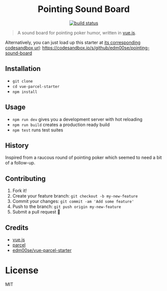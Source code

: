 <center>
<h1>Pointing Sound Board</h1>
  <a href="https://vercel.com/edm00se/pointing-sound-board">
    <img alt="build status" src="https://img.shields.io/github/deployments/edm00se/pointing-sound-board/production?label=build">
  </a>
</center>

> A sound board for pointing poker humor, written in [vue.js](https://vuejs.org/).

Alternatively, you can just load up this starter at [its corresponding codesandbox url][codesandbox-link]:
https://codesandbox.io/s/github/edm00se/pointing-sound-board

## Installation

- `git clone `
- `cd vue-parcel-starter`
- `npm install`

## Usage

- `npm run dev` gives you a development server with hot reloading
- `npm run build` creates a production ready build
- `npm test` runs test suites

## History

Inspired from a raucous round of pointing poker which seemed to need a bit of a follow-up.

## Contributing

1. Fork it!
2. Create your feature branch: `git checkout -b my-new-feature`
3. Commit your changes: `git commit -am 'Add some feature'`
4. Push to the branch: `git push origin my-new-feature`
5. Submit a pull request 🙂

## Credits

- [vue.js][vue]
- [parcel][parcel]
- [edm00se/vue-parcel-starter][vue-parcel-starter]

# License

MIT

[vue]: https://vuejs.org/
[parcel]: https://parceljs.org/
[vue-parcel-starter]: https://github.com/edm00se/vue-parcel-starter
[codesandbox-link]: https://codesandbox.io/s/github/edm00se/pointing-sound-board
